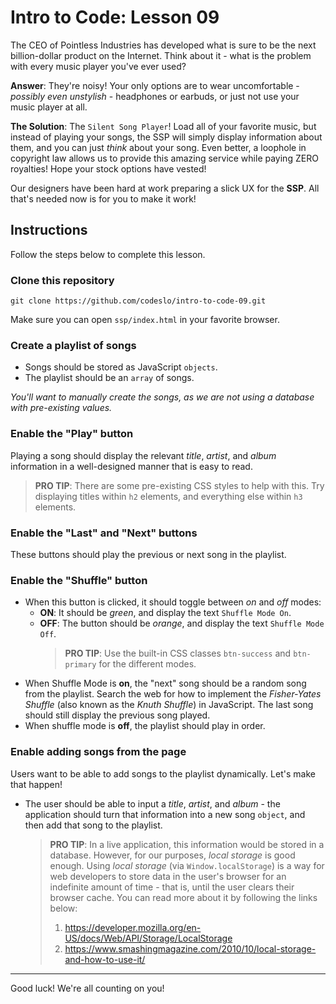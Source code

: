 # Intro to Code: Lesson 09

The CEO of Pointless Industries has developed what is sure to be the next
billion-dollar product on the Internet. Think about it - what is the problem
with every music player you've ever used?

**Answer**: They're noisy! Your only options are to wear uncomfortable - _possibly
even unstylish_ - headphones or earbuds, or just not use your music player at
all.

**The Solution**: The `Silent Song Player`! Load all of your favorite music, but
instead of playing your songs, the SSP will simply display information about 
them, and you can just _think_ about your song. Even better, a loophole in
copyright law allows us to provide this amazing service while paying ZERO
royalties! Hope your stock options have vested!

Our designers have been hard at work preparing a slick UX for the **SSP**. All
that's needed now is for you to make it work!

## Instructions

Follow the steps below to complete this lesson.

### Clone this repository

    git clone https://github.com/codeslo/intro-to-code-09.git

Make sure you can open `ssp/index.html` in your favorite browser.

### Create a playlist of songs

- Songs should be stored as JavaScript `objects`.
- The playlist should be an `array` of songs.

_You'll want to manually create the songs, as we are not using a database with
pre-existing values._

### Enable the "Play" button

Playing a song should display the relevant _title_, _artist_, and _album_
information in a well-designed manner that is easy to read.

> **PRO TIP**: There are some pre-existing CSS styles to help with this. Try
> displaying titles within `h2` elements, and everything else within `h3`
> elements.

### Enable the "Last" and "Next" buttons

These buttons should play the previous or next song in the playlist.

### Enable the "Shuffle" button

- When this button is clicked, it should toggle between *on* and *off* modes:
    - **ON**: It should be _green_, and display the text `Shuffle Mode On`.
    - **OFF**: The button should be _orange_, and display the text `Shuffle
    Mode Off`.
        > **PRO TIP**: Use the built-in CSS classes `btn-success` and 
        > `btn-primary` for the different modes.
- When Shuffle Mode is **on**, the "next" song should be a random song from the
  playlist. Search the web for how to implement the _Fisher-Yates Shuffle_ (also
  known as the _Knuth Shuffle_) in JavaScript. The last song should still
  display the previous song played.
- When shuffle mode is **off**, the playlist should play in order.

### Enable adding songs from the page

Users want to be able to add songs to the playlist dynamically. Let's make that
happen!

- The user should be able to input a _title_, _artist_, and _album_ - the
application should turn that information into a new song `object`, and then
add that song to the playlist.
    > **PRO TIP**: In a live application, this information would be stored in
      a database. However, for our purposes, _local storage_ is good enough.
      Using _local storage_ (via `Window.localStorage`) is a way for web
      developers to store data in the user's browser for an indefinite amount
      of time - that is, until the user clears their browser cache. You can
      read more about it by following the links below:
    >
    > 1. https://developer.mozilla.org/en-US/docs/Web/API/Storage/LocalStorage
    > 2. https://www.smashingmagazine.com/2010/10/local-storage-and-how-to-use-it/

---

Good luck! We're all counting on you!
